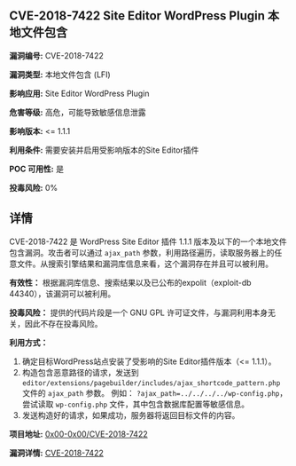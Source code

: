 ## CVE-2018-7422 Site Editor WordPress Plugin 本地文件包含

**漏洞编号:** CVE-2018-7422

**漏洞类型:** 本地文件包含 (LFI)

**影响应用:** Site Editor WordPress Plugin

**危害等级:** 高危，可能导致敏感信息泄露

**影响版本:** <= 1.1.1

**利用条件:** 需要安装并启用受影响版本的Site Editor插件

**POC 可用性:** 是

**投毒风险:** 0%

## 详情

CVE-2018-7422 是 WordPress Site Editor 插件 1.1.1 版本及以下的一个本地文件包含漏洞。攻击者可以通过 `ajax_path` 参数，利用路径遍历，读取服务器上的任意文件。从搜索引擎结果和漏洞库信息来看，这个漏洞存在并且可以被利用。

**有效性：**
根据漏洞库信息、搜索结果以及已公布的expolit（exploit-db 44340），该漏洞可以被利用。

**投毒风险：**
提供的代码片段是一个 GNU GPL 许可证文件，与漏洞利用本身无关，因此不存在投毒风险。

**利用方式：**
1.  确定目标WordPress站点安装了受影响的Site Editor插件版本（<= 1.1.1）。
2.  构造包含恶意路径的请求，发送到 `editor/extensions/pagebuilder/includes/ajax_shortcode_pattern.php` 文件的 `ajax_path` 参数。
    例如： `?ajax_path=../../../../wp-config.php`， 尝试读取 `wp-config.php` 文件，其中包含数据库配置等敏感信息。
3.  发送构造好的请求，如果成功，服务器将返回目标文件的内容。

**项目地址:** [0x00-0x00/CVE-2018-7422](https://github.com/0x00-0x00/CVE-2018-7422)

**漏洞详情:** [CVE-2018-7422](https://nvd.nist.gov/vuln/detail/CVE-2018-7422)